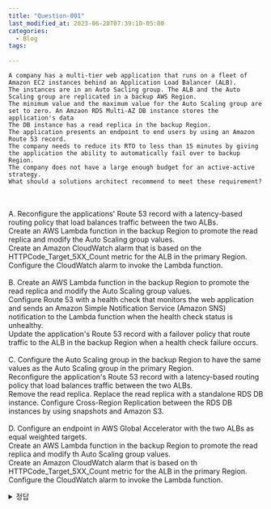 ```yaml
---
title: "Question-001"
last_modified_at: 2023-06-20T07:39:10-05:00
categories:
  - Blog
tags:
  
---
```


```
A company has a multi-tier web application that runs on a fleet of Amazon EC2 instances behind an Application Load Balancer (ALB).
The instances are in an Auto Sacling group. The ALB and the Auto Scaling group are replicated in a backup AWS Region.
The minimum value and the maximum value for the Auto Scaling group are set to zero. An Amzaon RDS Multi-AZ DB instance stores the application's data
The DB instance has a read replica in the backup Region.
The application presents an endpoint to end users by using an Amazon Route 53 record.
The company needs to reduce its RTO to less than 15 minutes by giving the application the ability to automatically fail over to backup Region.
The company does not have a large enough budget for an active-active strategy.
What should a solutions architect recommend to meet these requirement?
```
<br/><br/>
A. Reconfigure the applications' Route 53 record with a latency-based routing policy that load balances traffic between the two ALBs.  
   Create an AWS Lambda function in the backup Region to promote the read replica and modify the Auto Scaling group values.  
   Create an Amazon CloudWatch alarm that is based on the HTTPCode_Target_5XX_Count metric for the ALB in the primary Region.  
   Configure the CloudWatch alarm to invoke the Lambda function.  
<br/>
B. Create an AWS Lambda function in the backup Region to promote the read replica and modify the Auto Scaling group values.  
   Configure Route 53 with a health check that monitors the web application and sends an Amazon Simple Notification Service (Amazon SNS) notification to the Lambda function when the health check status is unhealthy.  
   Update the application's Route 53 record with a failover policy that route traffic to the ALB in the backup Region when a health check failure occurs.  
<br/>
C. Configure the Auto Scaling group in the backup Region to have the same values as the Auto Scaling group in the primary Region.  
   Reconfigure the application's Route 53 record with a latency-based routing policy that load balances traffic between the two ALBs.  
   Remove the read replica. Replace the read replica with a standalone RDS DB instance. 
   Configure Cross-Region Replication between the RDS DB instances by using snapshots and Amazon S3.  
<br/>
D. Configure an endpoint in AWS Global Accelerator with the two ALBs as equal weighted targets.  
   Create an AWS Lambda function in the backup Region to promote the read replica and modify th Auto Scaling group values.  
   Create an Amazon CloudWatch alarm that is based on th HTTPCode_Target_5XX_Count metric for the ALB in the primary Region.  
   Configure the CloudWatch alarm to invoke the Lambda function.  


<details>
  <summary>정답</summary>
  B<br/>
  [https://docs.amazonaws.cn/en_us/Route53/latest/DeveloperGuide/welcome-health-checks.html](https://docs.amazonaws.cn/en_us/Route53/latest/DeveloperGuide/welcome-health-checks.html)  
  [https://docs.aws.amazon.com/Route53/latest/DeveloperGuide/dns-failover-types.html](https://docs.aws.amazon.com/Route53/latest/DeveloperGuide/dns-failover-types.html)  
  <br/>
  SNS + Health check  
  B가 15분 이하라는 RTO 요구와 Active-Active 구성할 예산이 없다는 요구조건을 만족시킬 수 있는 방법임  
  회사는 read replica를 발동시키는 백업 리전에 람다 Function을 생성하고 Aoto scaling value를 수정한다.  
  Route 53이 웹 어플리케이션을 모니터링 하도록 health check를 구성하고 unhealthy가 식별되면 Lambda function에게 SNS Notification을 전송한다.  
  Route 53 record가 또한 traffic을 백업 리전의 ALB로 전송하도록 failover 정책을 설정한다.  
  이렇게 함으로써 primary region이 먹통이 되면 failover 정책에 의해서 트래픽이 백업 리전으로 전달된다. (15분 RTO 이내)  
</deatils>
